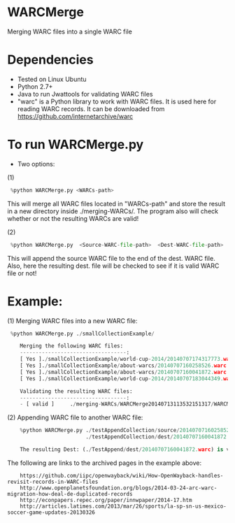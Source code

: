 WARCMerge
=========

Merging WARC files into a single WARC file 


Dependencies
==================
* Tested on Linux Ubuntu 
* Python 2.7+ 
* Java to run Jwattools for validating WARC files
* "warc" is a Python library to work with WARC files. It is used here for reading WARC records.
       It can be downloaded from https://github.com/internetarchive/warc

To run WARCMerge.py
=====================
* Two options:

(1)
```python
 %python WARCMerge.py <WARCs-path>
```

 This will merge all WARC files located in "WARCs-path" and store the result in a new directory inside ./merging-WARCs/. The program also will check whether or not the resulting WARCs are valid!

(2) 
```python
 %python WARCMerge.py  <Source-WARC-file-path>  <Dest-WARC-file-path>
```

 This will append the source WARC file to the end of the dest. WARC file. Also, here the resulting dest. file will be checked to see if it is valid WARC file or not!

 
		
Example:
========

(1) Merging WARC files into a new WARC file:
```python
 %python WARCMerge.py ./smallCollectionExample/

	Merging the following WARC files: 
	----------------------------------: 
	[ Yes ]./smallCollectionExample/world-cup-2014/20140707174317773.warc
	[ Yes ]./smallCollectionExample/about-warcs/20140707160258526.warc
	[ Yes ]./smallCollectionExample/about-warcs/20140707160041872.warc
	[ Yes ]./smallCollectionExample/world-cup-2014/20140707183044349.warc

	Validating the resulting WARC files: 
	----------------------------------: 
	- [ valid ]     ./merging-WARCs/WARCMerge20140713113532151317/WARCMerge20140713113532152003.warc
```	

(2) Appending WARC file to another WARC file:
```python
	%python WARCMerge.py ./testAppendCollection/source/20140707160258526.warc 
	                     ./testAppendCollection/dest/20140707160041872.warc

	The resulting Dest: (./TestAppend/dest/20140707160041872.warc) is valid WARC file
```



The following are links to the archived pages in the example above:
```	
	https://github.com/iipc/openwayback/wiki/How-OpenWayback-handles-revisit-records-in-WARC-files
	http://www.openplanetsfoundation.org/blogs/2014-03-24-arc-warc-migration-how-deal-de-duplicated-records
	http://econpapers.repec.org/paper/innwpaper/2014-17.htm
	http://articles.latimes.com/2013/mar/26/sports/la-sp-sn-us-mexico-soccer-game-updates-20130326	
```	
